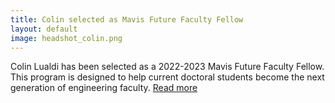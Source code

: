 ```yaml
---
title: Colin selected as Mavis Future Faculty Fellow
layout: default
image: headshot_colin.png
---
```

Colin Lualdi has been selected as a 2022-2023 Mavis Future Faculty Fellow. This program is designed to help current doctoral students become the next generation of engineering faculty. [Read more](https://physics.illinois.edu/academics/graduates/blog/46889) 